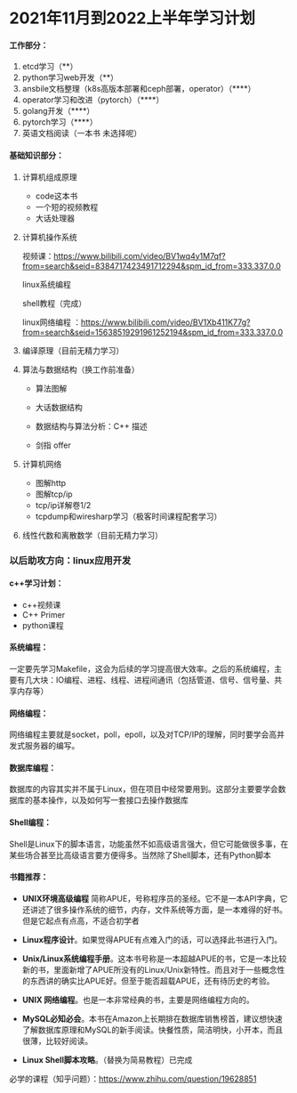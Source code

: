 # 2021年11月到2022上半年学习计划

#### 工作部分：

1. etcd学习（**）
2. python学习web开发（**）
3. ansbile文档整理（k8s高版本部署和ceph部署，operator）（****）
4. operator学习和改进（pytorch）（****）
5. golang开发（****）
6. pytorch学习（****）
8. 英语文档阅读（一本书 未选择呢）

#### 基础知识部分：

1. 计算机组成原理

   - code这本书
   - 一个短的视频教程
   - 大话处理器

2. 计算机操作系统

   视频课：https://www.bilibili.com/video/BV1wq4y1M7qf?from=search&seid=8384717423491712294&spm_id_from=333.337.0.0

   linux系统编程

   shell教程（完成）

   linux网络编程 ：https://www.bilibili.com/video/BV1Xb411K77g?from=search&seid=15638519291961252194&spm_id_from=333.337.0.0

3. 编译原理（目前无精力学习）

4. 算法与数据结构（换工作前准备）

   - 算法图解

   - 大话数据结构
   - 数据结构与算法分析：C++ 描述
   - 剑指 offer

5. 计算机网络

   - 图解http
   - 图解tcp/ip
   - tcp/ip详解卷1/2
   - tcpdump和wiresharp学习（极客时间课程配套学习）

6. 线性代数和离散数学（目前无精力学习）





### 以后助攻方向：linux应用开发

#### c++学习计划：

- c++视频课
- C++ Primer
- python课程

#### 系统编程：

一定要先学习Makefile，这会为后续的学习提高很大效率。之后的系统编程，主要有几大块：IO编程、进程、线程、进程间通讯（包括管道、信号、信号量、共享内存等）

#### 网络编程：

网络编程主要就是socket，poll，epoll，以及对TCP/IP的理解，同时要学会高并发式服务器的编写。

#### 数据库编程：

数据库的内容其实并不属于Linux，但在项目中经常要用到。这部分主要要学会数据库的基本操作，以及如何写一套接口去操作数据库

#### Shell编程：

Shell是Linux下的脚本语言，功能虽然不如高级语言强大，但它可能做很多事，在某些场合甚至比高级语言要方便得多。当然除了Shell脚本，还有Python脚本

#### 书籍推荐：

- **UNIX环境高级编程**  简称APUE，号称程序员的圣经。它不是一本API字典，它还讲述了很多操作系统的细节，内存，文件系统等方面，是一本难得的好书。但是它起点有点高，不适合初学者

- **Linux程序设计**。如果觉得APUE有点难入门的话，可以选择此书进行入门。

- **Unix/Linux系统编程手册**。这本书号称是一本超越APUE的书，它是一本比较新的书，里面新增了APUE所没有的Linux/Unix新特性。而且对于一些概念性的东西讲的确实比APUE好。但至于能否超载APUE，还有待历史的考验。

- **UNIX 网络编程**。也是一本非常经典的书，主要是网络编程方向的。

- **MySQL必知必会**。本书在Amazon上长期排在数据库销售榜首，建议想快速了解数据库原理和MySQL的新手阅读。快餐性质，简洁明快，小开本，而且很薄，比较好阅读。

- **Linux Shell脚本攻略**。（替换为简易教程）已完成

必学的课程（知乎问题）：https://www.zhihu.com/question/19628851

